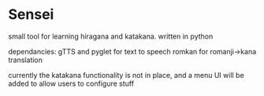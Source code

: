 # Sensei
small tool for learning hiragana and katakana. written in python

dependancies:
gTTS and pyglet for text to speech
romkan for romanji->kana translation


currently the katakana functionality is not in place, and a menu UI will be added to allow users to configure stuff
